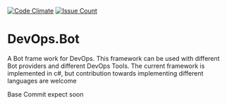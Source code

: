 [![Code Climate](https://codeclimate.com/github/pmsudhi/DevOps.Bot/badges/gpa.svg)](https://codeclimate.com/github/pmsudhi/DevOps.Bot) [![Issue Count](https://codeclimate.com/github/pmsudhi/DevOps.Bot/badges/issue_count.svg)](https://codeclimate.com/github/pmsudhi/DevOps.Bot)
# DevOps.Bot
A Bot frame work for DevOps. This framework can be used with different Bot providers and different DevOps Tools. The current framework is implemented in c#, but contribution towards implementing different languages are welcome

Base Commit expect soon
